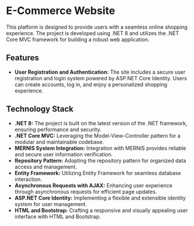 # E-Commerce Website

This platform is designed to provide users with a seamless online shopping experience. The project is developed using .NET 8 and utilizes the .NET Core MVC framework for building a robust web application.

## Features 

- **User Registration and Authentication:** The site includes a secure user registration and login system powered by ASP.NET Core Identity. Users can create accounts, log in, and enjoy a personalized shopping experience.

## Technology Stack

- **.NET 8:** The project is built on the latest version of the .NET framework, ensuring performance and security.
- **.NET Core MVC:** Leveraging the Model-View-Controller pattern for a modular and maintainable codebase.
- **MERNIS System Integration:** Integration with MERNIS provides reliable and secure user information verification.
- **Repository Pattern:** Adopting the repository pattern for organized data access and management.
- **Entity Framework:** Utilizing Entity Framework for seamless database interaction.
- **Asynchronous Requests with AJAX:** Enhancing user experience through asynchronous requests for efficient page updates.
- **ASP.NET Core Identity:** Implementing a flexible and extensible identity system for user management.
- **HTML and Bootstrap:** Crafting a responsive and visually appealing user interface with HTML and Bootstrap.




